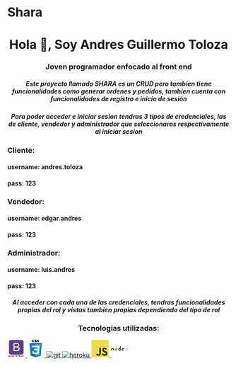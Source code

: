 # Shara
<h1 align="center">Hola 👋, Soy Andres Guillermo Toloza</h1>
<h3 align="center">Joven programador enfocado al front end </h3>
<h5 align="center">Este proyecto llamado SHARA es un CRUD pero tambien tiene funcionalidades como generar ordenes y pedidos, tambien cuenta con funcionalidades de registro e inicio de sesión </h5>
<h5 align="center">Para poder acceder e iniciar sesion tendras 3 tipos de credenciales, las de cliente, vendedor y administrador que seleccionaras respectivamente al iniciar sesion </h5>
<h3 >Cliente: <h4 >username: andres.toloza </h4> <h4 >pass: 123 </h4>  </h3>
<h3 >Vendedor: <h4 >username: edgar.andres </h4> <h4 >pass: 123 </h4>  </h3>
<h3 >Administrador: <h4 >username: luis.andres </h4> <h4 >pass: 123 </h4>  </h3>
<h5 align="center">Al acceder con cada una de las credenciales, tendras funcionalidades propias del rol y vistas tambien propias dependiendo del tipo de rol </h5>
<h3 align="center">Tecnologias utilizadas:</h3>

<p align="left"> <a href="https://getbootstrap.com" target="_blank"> <img src="https://raw.githubusercontent.com/devicons/devicon/master/icons/bootstrap/bootstrap-plain-wordmark.svg" alt="bootstrap" width="40" height="40"/> </a> <a href="https://www.w3schools.com/css/" target="_blank"> <img src="https://raw.githubusercontent.com/devicons/devicon/master/icons/css3/css3-original-wordmark.svg" alt="css3" width="40" height="40"/> </a> <a href="https://git-scm.com/" target="_blank"> <img src="https://www.vectorlogo.zone/logos/git-scm/git-scm-icon.svg" alt="git" width="40" height="40"/> </a> <a href="https://heroku.com" target="_blank"> <img src="https://www.vectorlogo.zone/logos/heroku/heroku-icon.svg" alt="heroku" width="40" height="40"/> </a> <a href="https://developer.mozilla.org/en-US/docs/Web/JavaScript" target="_blank"> <img src="https://raw.githubusercontent.com/devicons/devicon/master/icons/javascript/javascript-original.svg" alt="javascript" width="40" height="40"/> </a> <a href="https://nodejs.org" target="_blank"> <img src="https://raw.githubusercontent.com/devicons/devicon/master/icons/nodejs/nodejs-original-wordmark.svg" alt="nodejs" width="40" height="40"/> </a> </p>

